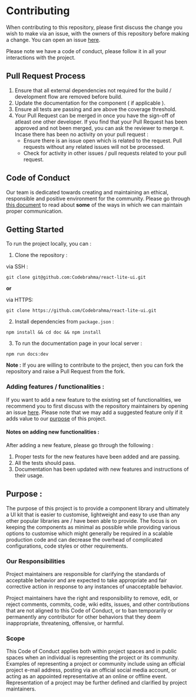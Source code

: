 # Contributing

When contributing to this repository, please first discuss the change you wish to make via an issue, 
with the owners of this repository before making a change. You can open an issue [here](https://github.com/Codebrahma/react-lite-ui/issues).

Please note we have a code of conduct, please follow it in all your interactions with the project.

## Pull Request Process

1. Ensure that all external dependencies not required for the build / development flow are removed
before build.
2. Update the documentation for the component ( if applicable ).
3. Ensure all tests are passing and are above the coverage threshold.
4. Your Pull Request can be merged in once you have the sign-off of atleast one other developer. If you find that your
Pull Request has been approved and not been merged, you can ask the reviewer to merge it. Incase there has been no activity
on your pull request : 
    * Ensure there is an issue open which is related to the request. Pull requests without any related issues will not be processed.
    * Check for activity in other issues / pull requests related to your pull request.

## Code of Conduct

Our team is dedicated towards creating and maintaining an ethical, responsible and positive environment for the community.
Please go through [this document]() to read about **some** of the ways in which we can maintain proper communication.

## Getting Started

To run the project locally, you can : 

1. Clone the repository :

via SSH :
```
git clone git@github.com:Codebrahma/react-lite-ui.git
```

**or**

via HTTPS: 
```
git clone https://github.com/Codebrahma/react-lite-ui.git
```

2. Install dependencies from `package.json` : 

```
npm install && cd doc && npm install
```


3. To run the documentation page in your local server : 
```
npm run docs:dev
```

**Note :** If you are willing to contribute to the project, then you can fork the repository and raise a Pull Request from 
the fork.

### Adding features / functionalities :

If you want to add a new feature to the existing set of functionalities, we recommend you to
first discuss with the repository maintainers by opening an issue [here](https://github.com/Codebrahma/react-lite-ui/issues).
Please note that we may add a suggested feature only if it adds value to our [purpose](#purpose) of this project.

#### Notes on adding new functionalities :

After adding a new feature, please go through the following :

1. Proper tests for the new features have been added and are passing.
2. All the tests should pass.
3. Documentation has been updated with new features and instructions of their usage.

## Purpose :

The purpose of this project is to provide a component library and ultimately a UI kit that is
easier to customise, lightweight and easy to use than any other popular libraries are / have been able to provide.
The focus is on keeping the components as minimal as possible while providing various options to
customise which might generally be required in a scalable production code and can decrease the overhead of 
complicated configurations, code styles or other requirements.

### Our Responsibilities

Project maintainers are responsible for clarifying the standards of acceptable
behavior and are expected to take appropriate and fair corrective action in
response to any instances of unacceptable behavior.

Project maintainers have the right and responsibility to remove, edit, or
reject comments, commits, code, wiki edits, issues, and other contributions
that are not aligned to this Code of Conduct, or to ban temporarily or
permanently any contributor for other behaviors that they deem inappropriate,
threatening, offensive, or harmful.

### Scope

This Code of Conduct applies both within project spaces and in public spaces
when an individual is representing the project or its community. Examples of
representing a project or community include using an official project e-mail
address, posting via an official social media account, or acting as an appointed
representative at an online or offline event. Representation of a project may be
further defined and clarified by project maintainers.

